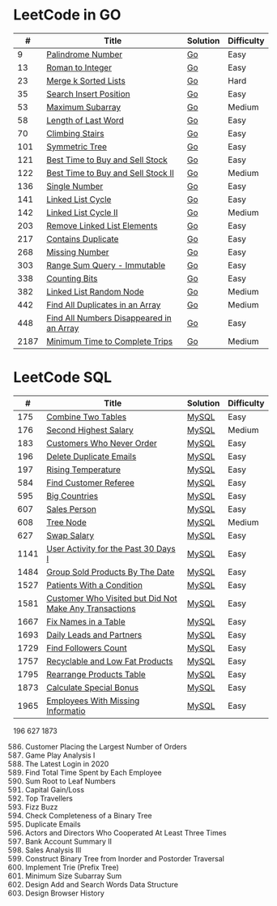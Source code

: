 LeetCode in GO
========

| #    | Title | Solution | Difficulty |
|------| ----- | -------- | ---------- |
| 9    |[Palindrome Number](https://leetcode.com/problems/palindrome-number/)|[Go](https://github.com/teifikov/Leetcode/blob/main/problems/9.%20Palindrome%20Number.go)|Easy|
| 13   |[Roman to Integer](https://leetcode.com/problems/roman-to-integer/)|[Go](https://github.com/teifikov/Leetcode/blob/main/problems/13.RomantoInteger.go)|Easy|
| 23 |[Merge k Sorted Lists](https://leetcode.com/problems/merge-k-sorted-lists/)|[Go](https://github.com/teifikov/Leetcode/blob/main/problems/23.%20Merge%20k%20Sorted%20Lists.go)|Hard|
| 35   |[Search Insert Position](https://leetcode.com/problems/search-insert-position/)|[Go](https://github.com/teifikov/Leetcode/blob/main/problems/35.SearchInsertPosition.go)|Easy|
| 53   |[Maximum Subarray](https://leetcode.com/problems/maximum-subarray/)|[Go](https://github.com/teifikov/Leetcode/blob/main/problems/53.%20Maximum%20Subarray.go)|Medium|
| 58   |[Length of Last Word](https://leetcode.com/problems/length-of-last-word/)|[Go](https://github.com/teifikov/Leetcode/blob/main/problems/58.LengthofLastWord.go)|Easy|
| 70   |[Climbing Stairs](https://leetcode.com/problems/climbing-stairs/)|[Go](https://github.com/teifikov/Leetcode/blob/main/problems/70.%20Climbing%20Stairs.go)|Easy|
| 101 |[Symmetric Tree](https://leetcode.com/problems/symmetric-tree/)|[Go](https://github.com/teifikov/Leetcode/blob/main/problems/101.%20Symmetric%20Tree.go)|Easy|
| 121  |[Best Time to Buy and Sell Stock](https://leetcode.com/problems/best-time-to-buy-and-sell-stock/)|[Go](https://github.com/teifikov/Leetcode/blob/main/problems/121.%20Best%20Time%20to%20Buy%20and%20Sell%20Stock.go)|Easy|
| 122  |[Best Time to Buy and Sell Stock II](https://leetcode.com/problems/best-time-to-buy-and-sell-stock-ii/)|[Go](https://github.com/teifikov/Leetcode/blob/main/problems/122.%20Best%20Time%20to%20Buy%20and%20Sell%20Stock%20II.go)|Medium|
| 136  |[Single Number](https://leetcode.com/problems/single-number/)|[Go](https://github.com/teifikov/Leetcode/blob/main/problems/136.%20Single%20Number.go)|Easy|
| 141  |[Linked List Cycle](https://leetcode.com/problems/linked-list-cycle/)|[Go](https://github.com/teifikov/Leetcode/blob/main/problems/141.%20Linked%20List%20Cycle.go)|Easy|
| 142 |[Linked List Cycle II](https://leetcode.com/problems/linked-list-cycle-ii/)|[Go](https://github.com/teifikov/Leetcode/blob/main/problems/142.%20Linked%20List%20Cycle%20II.go)|Medium|
| 203  |[Remove Linked List Elements](https://leetcode.com/problems/remove-linked-list-elements/)|[Go](https://github.com/teifikov/Leetcode/blob/main/problems/203.%20Remove%20Linked%20List%20Elements.go)|Easy|
| 217  |[Contains Duplicate](https://leetcode.com/problems/contains-duplicate/)|[Go](https://github.com/teifikov/Leetcode/blob/main/problems/217.%20Contains%20Duplicate.go)|Easy|
| 268  |[Missing Number](https://leetcode.com/problems/missing-number/)|[Go](https://github.com/teifikov/Leetcode/blob/main/problems/268.%20Missing%20Number.go)|Easy|
| 303  |[Range Sum Query - Immutable](https://leetcode.com/problems/range-sum-query-immutable/)|[Go](https://github.com/teifikov/Leetcode/blob/main/problems/303.%20Range%20Sum%20Query%20-%20Immutable.go)|Easy|
| 338  |[Counting Bits](https://leetcode.com/problems/counting-bits/description/)|[Go](https://github.com/teifikov/Leetcode/blob/main/problems/338.%20Counting%20Bits.go)|Easy|
| 382 |[Linked List Random Node](https://leetcode.com/problems/linked-list-random-node/)|[Go](https://github.com/teifikov/Leetcode/blob/main/problems/382.%20Linked%20List%20Random%20Node.go)|Medium|
| 442  |[Find All Duplicates in an Array](https://leetcode.com/problems/find-all-duplicates-in-an-array/)|[Go](https://github.com/teifikov/Leetcode/blob/main/problems/442.%20Find%20All%20Duplicates%20in%20an%20Array.go)|Medium|
| 448  |[Find All Numbers Disappeared in an Array](https://leetcode.com/problems/find-all-numbers-disappeared-in-an-array/)|[Go](https://github.com/teifikov/Leetcode/blob/main/problems/448.%20Find%20All%20Numbers%20Disappeared%20in%20an%20Array.go)|Easy|
| 2187 |[Minimum Time to Complete Trips](https://leetcode.com/problems/minimum-time-to-complete-trips/)|[Go](https://github.com/teifikov/Leetcode/blob/main/problems/2187.%20Minimum%20Time%20to%20Complete%20Trips.go)|Medium|



LeetCode SQL
========

| #     | Title                                                                                         | Solution | Difficulty |
|-------|-----------------------------------------------------------------------------------------------|---------| ---------- |
| 175 |[Combine Two Tables](https://leetcode.com/problems/combine-two-tables/)|[MySQL](https://github.com/teifikov/Leetcode/blob/main/problems/175.%20Combine%20Two%20Tables.sql)|Easy|
| 176 |[Second Highest Salary](https://leetcode.com/problems/second-highest-salary/)|[MySQL](https://github.com/teifikov/Leetcode/blob/main/problems/176.%20Second%20Highest%20Salary.sql)|Medium|
| 183   |[Customers Who Never Order](https://leetcode.com/problems/customers-who-never-order/)          |[MySQL](https://github.com/teifikov/Leetcode/blob/main/problems/183.%20Customers%20Who%20Never%20Order.sql)|Easy|
| 196   |[Delete Duplicate Emails](https://leetcode.com/problems/delete-duplicate-emails/)|[MySQL]()|Easy|
| 197 |[Rising Temperature](https://leetcode.com/problems/rising-temperature/)|[MySQL](https://github.com/teifikov/Leetcode/blob/main/problems/197.%20Rising%20Temperature.sql)|Easy|
| 584   |[Find Customer Referee](https://leetcode.com/problems/find-customer-referee/)                  |[MySQL](https://github.com/teifikov/Leetcode/blob/main/problems/584.%20Find%20Customer%20Referee.sql)|Easy|
| 595   |[Big Countries](https://leetcode.com/problems/big-countries/)                                  |[MySQL](https://github.com/teifikov/Leetcode/blob/main/problems/595.%20Big%20Countries.sql)|Easy|
| 607 |[Sales Person](https://leetcode.com/problems/sales-person/)|[MySQL](https://github.com/teifikov/Leetcode/blob/main/problems/607.%20Sales%20Person.sql)|Easy|
| 608 |[Tree Node](https://leetcode.com/problems/tree-node/)|[MySQL](https://github.com/teifikov/Leetcode/blob/main/problems/608.%20Tree%20Node.sql)|Medium|
| 627   |[Swap Salary](https://leetcode.com/problems/swap-salary/)|[MySQL]()|Easy|
| 1141 |[User Activity for the Past 30 Days I](https://leetcode.com/problems/user-activity-for-the-past-30-days-i/)|[MySQL](https://github.com/teifikov/Leetcode/blob/main/problems/1141.%20User%20Activity%20for%20the%20Past%2030%20Days%20I.sql)|Easy|
| 1484 |[Group Sold Products By The Date](https://leetcode.com/problems/group-sold-products-by-the-date/)|[MySQL](https://github.com/teifikov/Leetcode/blob/main/problems/1484.%20Group%20Sold%20Products%20By%20The%20Date.sql)|Easy|
| 1527 |[Patients With a Condition](https://leetcode.com/problems/patients-with-a-condition/)|[MySQL](https://github.com/teifikov/Leetcode/blob/main/problems/1527.%20Patients%20With%20a%20Condition.sql)|Easy|
| 1581 |[Customer Who Visited but Did Not Make Any Transactions](https://leetcode.com/problems/customer-who-visited-but-did-not-make-any-transactions/)|[MySQL](https://github.com/teifikov/Leetcode/blob/main/problems/1581.%20Customer%20Who%20Visited%20but%20Did%20Not%20Make%20Any%20Transactions.sql)|Easy|
| 1667 |[Fix Names in a Table](https://leetcode.com/problems/fix-names-in-a-table/)|[MySQL](https://github.com/teifikov/Leetcode/blob/main/problems/1667.%20Fix%20Names%20in%20a%20Table.sql)|Easy|
| 1693 |[Daily Leads and Partners](https://leetcode.com/problems/daily-leads-and-partners/)|[MySQL](https://github.com/teifikov/Leetcode/blob/main/problems/1693.%20Daily%20Leads%20and%20Partners.sql)|Easy|
| 1729 |[Find Followers Count](https://leetcode.com/problems/find-followers-count/)|[MySQL](https://github.com/teifikov/Leetcode/blob/main/problems/1729.%20Find%20Followers%20Count.sql)|Easy|
| 1757  |[Recyclable and Low Fat Products](https://leetcode.com/problems/recyclable-and-low-fat-products/) |[MySQL](https://github.com/teifikov/Leetcode/blob/main/problems/1757.%20Recyclable%20and%20Low%20Fat%20Products.sql)|Easy|
| 1795 |[Rearrange Products Table](https://leetcode.com/problems/rearrange-products-table/)|[MySQL](https://github.com/teifikov/Leetcode/blob/main/problems/1795.%20Rearrange%20Products%20Table.sql)|Easy|
| 1873  |[Calculate Special Bonus](https://leetcode.com/problems/calculate-special-bonus/)|[MySQL]()|Easy|
| 1965 |[Employees With Missing Informatio](https://leetcode.com/problems/employees-with-missing-information/)|[MySQL](https://github.com/teifikov/Leetcode/blob/main/problems/1965.%20Employees%20With%20Missing%20Information.sql)|Easy|

196
627
1873

586. Customer Placing the Largest Number of Orders
511. Game Play Analysis I
1890. The Latest Login in 2020
1741. Find Total Time Spent by Each Employee
129. Sum Root to Leaf Numbers
1393. Capital Gain/Loss
1407. Top Travellers
412. Fizz Buzz
958. Check Completeness of a Binary Tree
182. Duplicate Emails
1050. Actors and Directors Who Cooperated At Least Three Times
1587. Bank Account Summary II
1084. Sales Analysis III
106. Construct Binary Tree from Inorder and Postorder Traversal
208. Implement Trie (Prefix Tree)
209. Minimum Size Subarray Sum
211. Design Add and Search Words Data Structure
1472. Design Browser History
